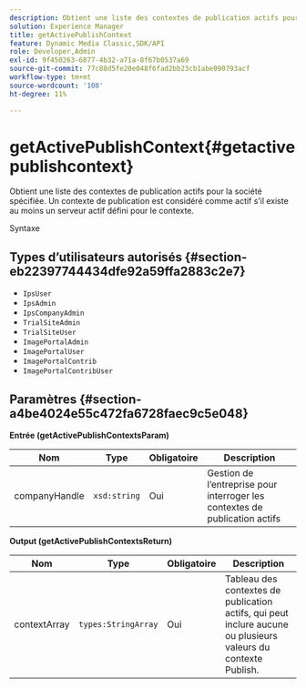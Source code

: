 ```yaml
---
description: Obtient une liste des contextes de publication actifs pour la société spécifiée. Un contexte de publication est considéré comme actif s’il existe au moins un serveur actif défini pour le contexte.
solution: Experience Manager
title: getActivePublishContext
feature: Dynamic Media Classic,SDK/API
role: Developer,Admin
exl-id: 9f450263-6877-4b32-a71a-8f67b0537a69
source-git-commit: 77c88d5fe20e048f6fad2bb23cb1abe090793acf
workflow-type: tm+mt
source-wordcount: '108'
ht-degree: 11%

---
```


# getActivePublishContext{#getactivepublishcontext}

Obtient une liste des contextes de publication actifs pour la société spécifiée. Un contexte de publication est considéré comme actif s’il existe au moins un serveur actif défini pour le contexte.

Syntaxe

## Types d’utilisateurs autorisés {#section-eb22397744434dfe92a59ffa2883c2e7}

* `IpsUser`
* `IpsAdmin`
* `IpsCompanyAdmin`
* `TrialSiteAdmin`
* `TrialSiteUser`
* `ImagePortalAdmin`
* `ImagePortalUser`
* `ImagePortalContrib`
* `ImagePortalContribUser`

## Paramètres {#section-a4be4024e55c472fa6728faec9c5e048}

**Entrée (getActivePublishContextsParam)**

| Nom | Type | Obligatoire | Description |
|---|---|---|---|
| companyHandle | `xsd:string` | Oui | Gestion de l’entreprise pour interroger les contextes de publication actifs |

**Output (getActivePublishContextsReturn)**

| Nom | Type | Obligatoire | Description |
|---|---|---|---|
| contextArray | `types:StringArray` | Oui | Tableau des contextes de publication actifs, qui peut inclure aucune ou plusieurs valeurs du contexte Publish. |
